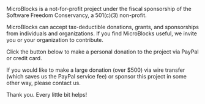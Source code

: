MicroBlocks is a not-for-profit project under the fiscal sponsorship of the Software Freedom Conservancy, a 501(c)(3) non-profit.

MicroBlocks can accept tax-deductible donations, grants, and sponsorships from individuals and organizations. If you find MicroBlocks useful, we invite you or your organization to contribute.

Click the button below to make a personal donation to the project via PayPal or credit card.

If you would like to make a large donation (over $500) via wire transfer (which saves us the PayPal service fee) or sponsor this project in some other way, please contact us.

Thank you. Every little bit helps!
